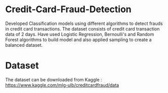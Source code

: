 # Credit-Card-Fraud-Detection

Developed Classification models using different algorithms to detect frauds in credit card transactions. The dataset consists of credit card transaction data of 2 days. Have used Logistic Regression, Bernoulli's and Random Forest algorithms to build model and also applied sampling to create a balanced dataset.

# Dataset
The dataset can be downloaded from Kaggle : https://www.kaggle.com/mlg-ulb/creditcardfraud/data
